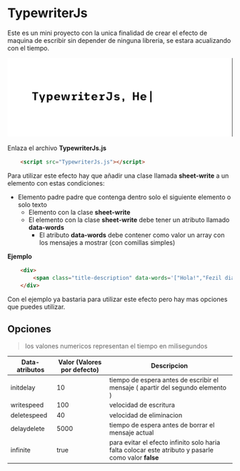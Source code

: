 # TypewriterJs
Este es un mini proyecto con la unica finalidad de crear el efecto de maquina de escribir sin depender de ninguna libreria, se estara acualizando con el tiempo.

![](img.gif)

Enlaza el archivo **TypewriterJs.js**

``` html
    <script src="TypewriterJs.js"></script>
```

Para utilizar este efecto hay que añadir una clase llamada **sheet-write** a un elemento
con estas condiciones:

- Elemento padre padre que contenga dentro solo el siguiente elemento o solo texto
    - Elemento con la clase **sheet-write**
    - El elemento con la clase **sheet-write** debe tener un atributo llamado **data-words**
        - El atributo **data-words** debe contener como valor un array con los mensajes a mostrar (con comillas simples)

**Ejemplo**
``` html
    <div>
        <span class="title-description" data-words='["Hola!","Fezil dia."]'>Data atributos</span>
    </div>
```
Con el ejemplo ya bastaria para utilizar este efecto pero hay mas opciones que puedes utilizar.

## Opciones

> los valones numericos representan el tiempo en milisegundos

Data-atributos | Valor (Valores por defecto) | Descripcion
---------------|-------|------------
initdelay   | 10        | tiempo de espera antes de escribir el mensaje ( apartir del segundo elemento )
writespeed  | 100       | velocidad de escritura
deletespeed | 40        | velocidad de eliminacion
delaydelete | 5000      | tiempo de espera antes de borrar el mensaje actual
infinite    | true      | para evitar el efecto infinito solo haria falta colocar este atributo y pasarle como valor **false**


